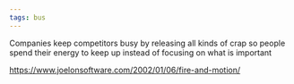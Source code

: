 ```yaml
---
tags: bus
---
```


Companies keep competitors busy by releasing all kinds of crap so people spend their energy to keep up instead of focusing on what is important 

<https://www.joelonsoftware.com/2002/01/06/fire-and-motion/>